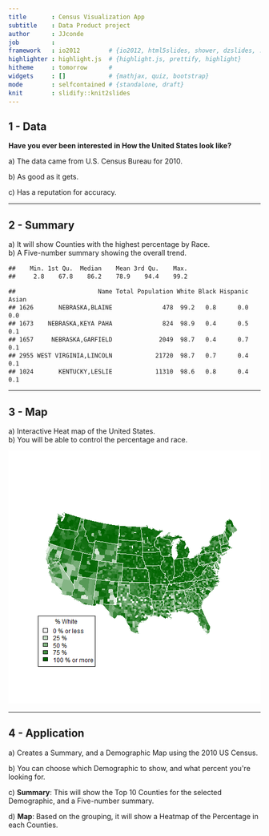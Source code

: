 ```yaml
---
title       : Census Visualization App
subtitle    : Data Product project
author      : JJconde
job         : 
framework   : io2012        # {io2012, html5slides, shower, dzslides, ...}
highlighter : highlight.js  # {highlight.js, prettify, highlight}
hitheme     : tomorrow      # 
widgets     : []            # {mathjax, quiz, bootstrap}
mode        : selfcontained # {standalone, draft}
knit        : slidify::knit2slides
---
```




## 1 - Data

<b>Have you ever been interested in How the United States look like?</b>


a) The data came from U.S. Census Bureau for 2010.  

b) As good as it gets.  

c) Has a reputation for accuracy.  

---

## 2 - Summary

a) It will show Counties with the highest percentage by Race.  
b) A Five-number summary showing the overall trend.  


```
##    Min. 1st Qu.  Median    Mean 3rd Qu.    Max. 
##     2.8    67.8    86.2    78.9    94.4    99.2
```

```
##                       Name Total Population White Black Hispanic Asian
## 1626       NEBRASKA,BLAINE              478  99.2   0.8      0.0   0.0
## 1673    NEBRASKA,KEYA PAHA              824  98.9   0.4      0.5   0.1
## 1657     NEBRASKA,GARFIELD             2049  98.7   0.4      0.7   0.1
## 2955 WEST VIRGINIA,LINCOLN            21720  98.7   0.7      0.4   0.1
## 1024       KENTUCKY,LESLIE            11310  98.6   0.8      0.4   0.1
```

---

## 3 - Map

a) Interactive Heat map of the United States.  
b) You will be able to control the percentage and race.

![plot of chunk unnamed-chunk-3](assets/fig/unnamed-chunk-3.png) 

---

## 4 - Application

a) Creates a Summary, and a Demographic Map using the 2010 US Census.  

b) You can choose which Demographic to show, and what percent you're looking for.  

c) <b>Summary</b>: This will show the Top 10 Counties for the selected Demographic, and a Five-number summary.

d) <b>Map</b>: Based on the grouping, it will show a Heatmap of the Percentage in each Counties.



